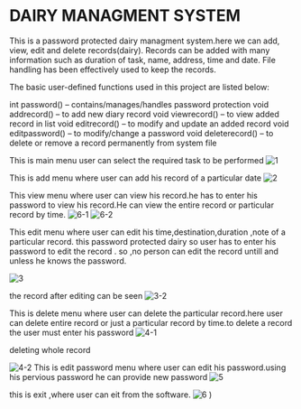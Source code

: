# DAIRY MANAGMENT SYSTEM
This is a password protected dairy managment system.here we can  add, view, edit and delete records(dairy). Records can be added with many information such as duration of task, name, address, time and date. File handling has been effectively used to keep the records.

The basic user-defined functions used in this project are listed below:

int password() – contains/manages/handles password protection
void addrecord() – to add new diary record
void viewrecord() – to view added record in list
void editrecord() – to modify and update an added record
void editpassword() – to modify/change a password
void deleterecord() – to delete or remove a record permanently from system file



This is main menu user can select the required task to be performed
![1](https://user-images.githubusercontent.com/44353958/66752311-fa3d8280-ee45-11e9-8db6-40a25229d1aa.JPG)

This is add menu where user can add his record of a particular date 
![2](https://user-images.githubusercontent.com/44353958/66752317-ff9acd00-ee45-11e9-84c7-c6324cb4bf4a.JPG)

This view menu where user can view his record.he has to enter his password to view his record.He can view the entire record or particular record by time.
![6-1](https://user-images.githubusercontent.com/44353958/66754367-a8e3c200-ee4a-11e9-917a-60aec146c5fa.JPG)
![6-2](https://user-images.githubusercontent.com/44353958/66754369-abdeb280-ee4a-11e9-8d60-5c40b0dbb12c.JPG)

This edit menu where user can edit his time,destination,duration ,note of a particular record. this password protected dairy so  user has to enter his password to edit the record . so ,no person can edit the record untill and unless he knows the password.

![3](https://user-images.githubusercontent.com/44353958/66752332-04f81780-ee46-11e9-9b9a-0b1921509998.JPG)


the record after editing can be seen
![3-2](https://user-images.githubusercontent.com/44353958/66752340-0cb7bc00-ee46-11e9-8480-b86b7d86be3b.JPG)

This is delete menu where user can delete the particular record.here user can delete entire record or just a particular record by time.to delete a record the user must enter his password
![4-1](https://user-images.githubusercontent.com/44353958/66752348-0fb2ac80-ee46-11e9-94ed-d884c6f58c9c.JPG)

deleting whole record

![4-2](https://user-images.githubusercontent.com/44353958/66752357-13deca00-ee46-11e9-9c77-60eb92306c0e.JPG)
This is edit password menu where user can edit his password.using his pervious password he can provide new password 
![5](https://user-images.githubusercontent.com/44353958/66752364-17725100-ee46-11e9-93ec-e1f9d7cf73f9.JPG)

this is exit ,where user can eit from the software.
![6](https://user-images.githubusercontent.com/44353958/66752378-1d683200-ee46-11e9-8b41-4b7b21c77aa1.JPG)
)
